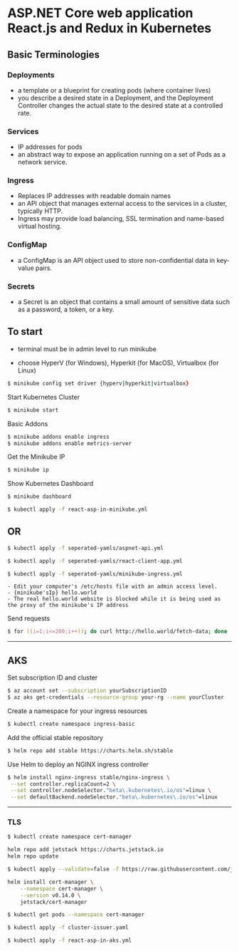 # ASP.NET Core web application React.js and Redux in Kubernetes

## Basic Terminologies

### Deployments

- a template or a blueprint for creating pods (where container lives)
- you describe a desired state in a Deployment, and the Deployment Controller changes the actual state to the desired state at a controlled rate.

### Services

- IP addresses for pods
- an abstract way to expose an application running on a set of Pods as a network service.

### Ingress

- Replaces IP addresses with readable domain names
- an API object that manages external access to the services in a cluster, typically HTTP.
- Ingress may provide load balancing, SSL termination and name-based virtual hosting.

### ConfigMap

- a ConfigMap is an API object used to store non-confidential data in key-value pairs.

### Secrets

- a Secret is an object that contains a small amount of sensitive data such as a password, a token, or a key.

## To start

- terminal must be in admin level to run minikube

- choose HyperV (for Windows), Hyperkit (for MacOS), Virtualbox (for Linux)

```zsh
$ minikube config set driver {hyperv|hyperkit|virtualbox}
```

Start Kubernetes Cluster

```zsh
$ minikube start
```

Basic Addons

```zsh
$ minikube addons enable ingress
$ minikube addons enable metrics-server
```

Get the Minikube IP

```zsh
$ minikube ip
```

Show Kubernetes Dashboard

```zsh
$ minikube dashboard
```

```zsh
$ kubectl apply -f react-asp-in-minikube.yml
```

## OR

```zsh
$ kubectl apply -f seperated-yamls/aspnet-api.yml
```

```zsh
$ kubectl apply -f seperated-yamls/react-client-app.yml
```

```zsh
$ kubectl apply -f seperated-yamls/minikube-ingress.yml
```

    - Edit your computer's /etc/hosts file with an admin access level.
    - {minikube'sIp} hello.world
    - The real hello.world website is blocked while it is being used as the proxy of the minikube's IP address

Send requests

```zsh
$ for ((i=1;i<=200;i++)); do curl http://hello.world/fetch-data; done
```

---

## AKS

Set subscription ID and cluster

```zsh
$ az account set --subscription yourSubscriptionID
$ az aks get-credentials --resource-group your-rg --name yourCluster
```

Create a namespace for your ingress resources

```zsh
$ kubectl create namespace ingress-basic
```

Add the official stable repository

```zsh
$ helm repo add stable https://charts.helm.sh/stable
```

Use Helm to deploy an NGINX ingress controller

```zsh
$ helm install nginx-ingress stable/nginx-ingress \
 --set controller.replicaCount=2 \
 --set controller.nodeSelector."beta\.kubernetes\.io/os"=linux \
 --set defaultBackend.nodeSelector."beta\.kubernetes\.io/os"=linux
```

---

### TLS

```zsh
$ kubectl create namespace cert-manager
```

```zsh
helm repo add jetstack https://charts.jetstack.io
helm repo update
```

```zsh
$ kubectl apply --validate=false -f https://raw.githubusercontent.com/jetstack/cert-manager/release-0.14/deploy/manifests/00-crds.yaml
```

```zsh
helm install cert-manager \
    --namespace cert-manager \
    --version v0.14.0 \
    jetstack/cert-manager
```

```zsh
$ kubectl get pods --namespace cert-manager
```

```zsh
$ kubectl apply -f cluster-issuer.yaml
```

```zsh
$ kubectl apply -f react-asp-in-aks.yml
```
